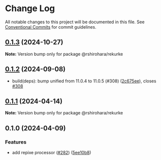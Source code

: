 # Change Log

All notable changes to this project will be documented in this file.
See [Conventional Commits](https://conventionalcommits.org) for commit guidelines.

## [0.1.3](https://github.com/RShirohara/unified-webnovel/compare/@rshirohara/rekurke@0.1.2...@rshirohara/rekurke@0.1.3) (2024-10-27)

**Note:** Version bump only for package @rshirohara/rekurke

## [0.1.2](https://github.com/RShirohara/unified-webnovel/compare/@rshirohara/rekurke@0.1.1...@rshirohara/rekurke@0.1.2) (2024-09-08)

* build(deps): bump unified from 11.0.4 to 11.0.5 (#308) ([2c675ee](https://github.com/RShirohara/unified-webnovel/commit/2c675ee)), closes [#308](https://github.com/RShirohara/unified-webnovel/issues/308)

## [0.1.1](https://github.com/RShirohara/unified-webnovel/compare/@rshirohara/rekurke@0.1.0...@rshirohara/rekurke@0.1.1) (2024-04-14)

**Note:** Version bump only for package @rshirohara/rekurke

## 0.1.0 (2024-04-09)

### Features

* add repixe processor ([#282](https://github.com/RShirohara/unified-webnovel/issues/282)) ([5ee10b8](https://github.com/RShirohara/unified-webnovel/commit/5ee10b87e9f7bbae73f83130bb38789b79428df7))

